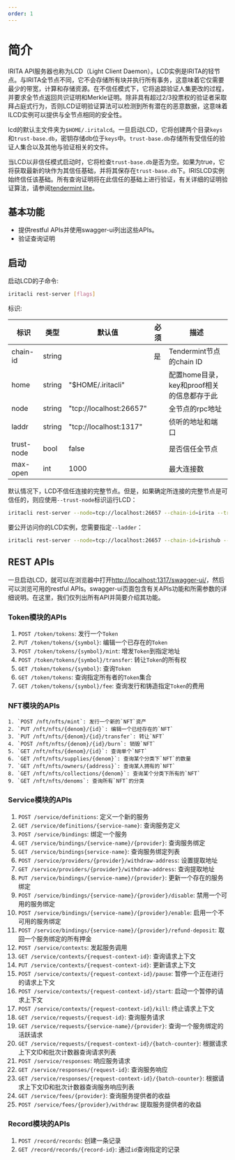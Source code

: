 ```yaml
---
order: 1
---
```


# 简介

IRITA API服务器也称为LCD（Light Client Daemon）。LCD实例是IRITA的轻节点。与IRITA全节点不同，它不会存储所有块并执行所有事务，这意味着它仅需要最少的带宽，计算和存储资源。在不信任模式下，它将追踪验证人集更改的过程，并要求全节点返回共识证明和Merkle证明。除非具有超过2/3投票权的验证者采取拜占庭式行为，否则LCD证明验证算法可以检测到所有潜在的恶意数据，这意味着ILCD实例可以提供与全节点相同的安全性。

lcd的默认主文件夹为`$HOME/.iritalcd`。一旦启动LCD，它将创建两个目录`keys`和`trust-base.db`，密钥存储db位于`keys`中。`trust-base.db`存储所有受信任的验证人集合以及其他与验证相关的文件。

当LCD以非信任模式启动时，它将检查`trust-base.db`是否为空。如果为true，它将获取最新的块作为其信任基础，并将其保存在`trust-base.db`下。IRISLCD实例始终信任该基础。所有查询证明将在此信任的基础上进行验证，有关详细的证明验证算法，请参阅[tendermint lite](https://github.com/tendermint/tendermint/blob/master/docs/tendermint-core/light-client-protocol.md)。

## 基本功能

- 提供restful APIs并使用swagger-ui列出这些APIs。
- 验证查询证明

## 启动

启动LCD的子命令:

```bash
iritacli rest-server [flags]
```

标识:

| 标识       | 类型   | 默认值                  | 必须 | 描述                                       |
| ---------- | ------ | ----------------------- | ---- | ------------------------------------------ |
| chain-id   | string |                         | 是   | Tendermint节点的chain ID                   |
| home       | string | "$HOME/.iritacli"       |      | 配置home目录，key和proof相关的信息都存于此 |
| node       | string | "tcp://localhost:26657" |      | 全节点的rpc地址                            |
| laddr      | string | "tcp://localhost:1317"  |      | 侦听的地址和端口                           |
| trust-node | bool   | false                   |      | 是否信任全节点                             |
| max-open   | int    | 1000                    |      | 最大连接数                                 |

默认情况下，LCD不信任连接的完整节点。但是，如果确定所连接的完整节点是可信任的，则应使用`--trust-node`标识运行LCD：

```bash
iritacli rest-server --node=tcp://localhost:26657 --chain-id=irita --trust-node
```

要公开访问你的LCD实例，您需要指定`--ladder`：

```bash
iritacli rest-server --node=tcp://localhost:26657 --chain-id=irishub --laddr=tcp://0.0.0.0:1317 --trust-node
```

## REST APIs

一旦启动LCD，就可以在浏览器中打开<http://localhost:1317/swagger-ui/>，然后可以浏览可用的restful APIs。swagger-ui页面包含有关APIs功能和所需参数的详细说明。在这里，我们仅列出所有API并简要介绍其功能。



### Token模块的APIs

1. `POST /token/tokens`: 发行一个`Token`
2. `PUT /token/tokens/{symbol}`: 编辑一个已存在的`Token`
3. `POST /token/tokens/{symbol}/mint`: 增发`Token`到指定地址
4. `POST /token/tokens/{symbol}/transfer`: 转让`Token`的所有权
5. `GET /token/tokens/{symbol}`: 查询`Token`
6. `GET /token/tokens`: 查询指定所有者的`Token`集合
7. `GET /token/tokens/{symbol}/fee`: 查询发行和铸造指定`Token`的费用

### NFT模块的APIs

	1. `POST /nft/nfts/mint`: 发行一个新的`NFT`资产
 	2. `PUT /nft/nfts/{denom}/{id}`: 编辑一个已经存在的`NFT`
 	3. `PUT /nft/nfts/{denom}/{id}/transfer`: 转让`NFT`
 	4. `POST /nft/nfts/{denom}/{id}/burn`: 销毁`NFT`
 	5. `GET /nft/nfts/{denom}/{id}`: 查询单个`NFT`
 	6. `GET /nft/nfts/supplies/{denom}`: 查询某个分类下`NFT`的数量
 	7. `GET /nft/nfts/owners/{address}`: 查询某人拥有的`NFT`
 	8. `GET /nft/nfts/collections/{denom}`: 查询某个分类下所有的`NFT`
 	9. `GET /nft/nfts/denoms`: 查询所有`NFT`的分类

### Service模块的APIs

1. `POST /service/definitions`: 定义一个新的服务
2. `GET /service/definitions/{service-name}`: 查询服务定义
3. `POST /service/bindings`: 绑定一个服务
4. `GET /service/bindings/{service-name}/{provider}`: 查询服务绑定
5. `GET /service/bindings{service-name}`: 查询服务绑定列表
6. `POST /service/providers/{provider}/withdraw-address`: 设置提取地址
7. `GET /service/providers/{provider}/withdraw-address`: 查询提取地址
8. `PUT /service/bindings/{service-name}/{provider}`: 更新一个存在的服务绑定
9. `POST /service/bindings/{service-name}/{provider}/disable`: 禁用一个可用的服务绑定
10. `POST /service/bindings/{service-name}/{provider}/enable`: 启用一个不可用的服务绑定
11. `POST /service/bindings/{service-name}/{provider}/refund-deposit`: 取回一个服务绑定的所有押金
12. `POST /service/contexts`: 发起服务调用
13. `GET /service/contexts/{request-context-id}`: 查询请求上下文
14. `PUT /service/contexts/{request-context-id}`: 更新请求上下文
15. `POST /service/contexts/{request-context-id}/pause`: 暂停一个正在进行的请求上下文
16. `POST /service/contexts/{request-context-id}/start`: 启动一个暂停的请求上下文
17. `POST /service/contexts/{request-context-id}/kill`: 终止请求上下文
18. `GET /service/requests/{request-id}`: 查询服务请求
19. `GET /service/requests/{service-name}/{provider}`: 查询一个服务绑定的活跃请求
20. `GET /service/requests/{request-context-id}/{batch-counter}`: 根据请求上下文ID和批次计数器查询请求列表
21. `POST /service/responses`: 响应服务请求
22. `GET /service/responses/{request-id}`: 查询服务响应
23. `GET /service/responses/{request-context-id}/{batch-counter}`: 根据请求上下文ID和批次计数器查询服务响应列表
24. `GET /service/fees/{provider}`: 查询服务提供者的收益
25. `POST /service/fees/{provider}/withdraw`: 提取服务提供者的收益

### Record模块的APIs

1. `POST /record/records`: 创建一条记录
2. `GET /record/records/{record-id}`: 通过`id`查询指定的记录

